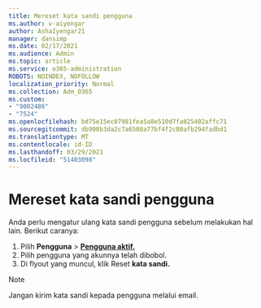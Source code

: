 ```yaml
---
title: Mereset kata sandi pengguna
ms.author: v-aiyengar
author: AshaIyengar21
manager: dansimp
ms.date: 02/17/2021
ms.audience: Admin
ms.topic: article
ms.service: o365-administration
ROBOTS: NOINDEX, NOFOLLOW
localization_priority: Normal
ms.collection: Adm_O365
ms.custom:
- "9002486"
- "7524"
ms.openlocfilehash: bd75e15ec07981fea5a8e510d7fa025402affc71
ms.sourcegitcommit: db908b3da2c7a6508a77bf4f2c80afb294fadbd1
ms.translationtype: MT
ms.contentlocale: id-ID
ms.lasthandoff: 03/29/2021
ms.locfileid: "51403098"
---
```

# <a name="reset-the-users-password"></a>Mereset kata sandi pengguna

Anda perlu mengatur ulang kata sandi pengguna sebelum melakukan hal lain. Berikut caranya:

1. Pilih **Pengguna**  >  **[Pengguna aktif.](https://go.microsoft.com/fwlink/p/?linkid=834822)**
1. Pilih pengguna yang akunnya telah dibobol.
1. Di flyout yang muncul, klik Reset **kata sandi.**

> [!NOTE]
> Jangan kirim kata sandi kepada pengguna melalui email.
